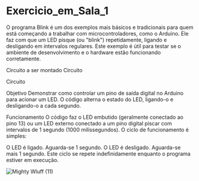 # Exercicio_em_Sala_1
O programa Blink é um dos exemplos mais básicos e tradicionais para quem está começando a trabalhar com microcontroladores, como o Arduino. Ele faz com que um LED pisque (ou "blink") repetidamente, ligando e desligando em intervalos regulares. Este exemplo é útil para testar se o ambiente de desenvolvimento e o hardware estão funcionando corretamente.

Circuito a ser montado
Circuito

Circuito

Objetivo
Demonstrar como controlar um pino de saída digital no Arduino para acionar um LED. O código alterna o estado do LED, ligando-o e desligando-o a cada segundo.

Funcionamento
O código faz o LED embutido (geralmente conectado ao pino 13) ou um LED externo conectado a um pino digital piscar com intervalos de 1 segundo (1000 milissegundos). O ciclo de funcionamento é simples:

O LED é ligado.
Aguarda-se 1 segundo.
O LED é desligado.
Aguarda-se mais 1 segundo.
Este ciclo se repete indefinidamente enquanto o programa estiver em execução.


![Mighty Wluff (11)](https://github.com/user-attachments/assets/6c32a844-c4c1-41cb-b527-fc6aeb21d3ea)
